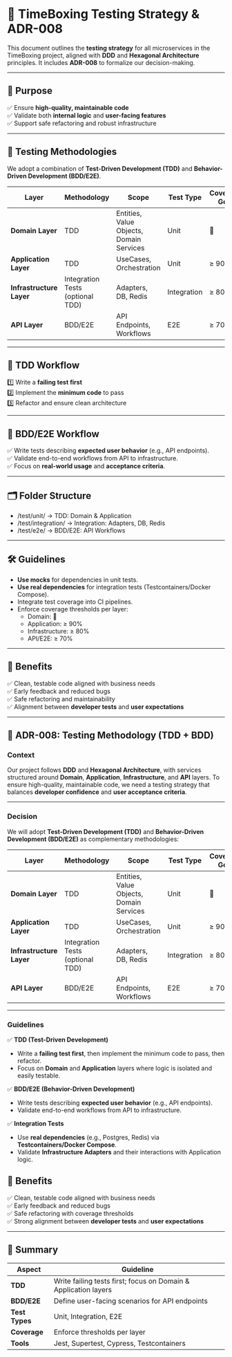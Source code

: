 # 🧪 TimeBoxing Testing Strategy & ADR-008  

This document outlines the **testing strategy** for all microservices in the TimeBoxing project, aligned with **DDD** and **Hexagonal Architecture** principles. It includes **ADR-008** to formalize our decision-making.  

---

## 🎯 Purpose  

✅ Ensure **high-quality, maintainable code**  
✅ Validate both **internal logic** and **user-facing features**  
✅ Support safe refactoring and robust infrastructure  

---

## 🔎 Testing Methodologies  

We adopt a combination of **Test-Driven Development (TDD)** and **Behavior-Driven Development (BDD/E2E)**.

| **Layer**             | **Methodology**            | **Scope**                          | **Test Type** | **Coverage Goal** | **Tools**                 |
|-----------------------|----------------------------|------------------------------------|---------------|--------------------|---------------------------|
| **Domain Layer**      | TDD                        | Entities, Value Objects, Domain Services | Unit          | 💯                  | Jest, Mocha/Chai          |
| **Application Layer** | TDD                        | UseCases, Orchestration            | Unit          | ≥ 90%              | Jest, Mocha/Chai          |
| **Infrastructure Layer** | Integration Tests (optional TDD) | Adapters, DB, Redis        | Integration   | ≥ 80%              | Jest + Testcontainers     |
| **API Layer**         | BDD/E2E                    | API Endpoints, Workflows           | E2E           | ≥ 70%              | Supertest, Cypress        |

---

## 🔄 TDD Workflow  

1️⃣ Write a **failing test first**  
2️⃣ Implement the **minimum code** to pass  
3️⃣ Refactor and ensure clean architecture  

---

## 🚀 BDD/E2E Workflow  

✅ Write tests describing **expected user behavior** (e.g., API endpoints).  
✅ Validate end-to-end workflows from API to infrastructure.  
✅ Focus on **real-world usage** and **acceptance criteria**.  

---

## 🗂️ Folder Structure  
- /test/unit/            → TDD: Domain & Application
- /test/integration/     → Integration: Adapters, DB, Redis
- /test/e2e/             → BDD/E2E: API Workflows

---

## 🛠️ Guidelines  

- **Use mocks** for dependencies in unit tests.  
- **Use real dependencies** for integration tests (Testcontainers/Docker Compose).  
- Integrate test coverage into CI pipelines.  
- Enforce coverage thresholds per layer:
  - Domain: 💯
  - Application: ≥ 90%
  - Infrastructure: ≥ 80%
  - API/E2E: ≥ 70%

---

## 📌 Benefits  

✅ Clean, testable code aligned with business needs  
✅ Early feedback and reduced bugs  
✅ Safe refactoring and maintainability  
✅ Alignment between **developer tests** and **user expectations**  

---

## 📑 ADR-008: Testing Methodology (TDD + BDD)  

### Context  

Our project follows **DDD** and **Hexagonal Architecture**, with services structured around **Domain**, **Application**, **Infrastructure**, and **API** layers. To ensure high-quality, maintainable code, we need a testing strategy that balances **developer confidence** and **user acceptance criteria**.  

---

### Decision  

We will adopt **Test-Driven Development (TDD)** and **Behavior-Driven Development (BDD/E2E)** as complementary methodologies:  

| **Layer**             | **Methodology**            | **Scope**                          | **Test Type** | **Coverage Goal** | **Tools**                 |
|-----------------------|----------------------------|------------------------------------|---------------|--------------------|---------------------------|
| **Domain Layer**      | TDD                        | Entities, Value Objects, Domain Services | Unit          | 💯                  | Jest, Mocha/Chai          |
| **Application Layer** | TDD                        | UseCases, Orchestration            | Unit          | ≥ 90%              | Jest, Mocha/Chai          |
| **Infrastructure Layer** | Integration Tests (optional TDD) | Adapters, DB, Redis        | Integration   | ≥ 80%              | Jest + Testcontainers     |
| **API Layer**         | BDD/E2E                    | API Endpoints, Workflows           | E2E           | ≥ 70%              | Supertest, Cypress        |

---

### Guidelines  

✅ **TDD (Test-Driven Development)**  
- Write a **failing test first**, then implement the minimum code to pass, then refactor.  
- Focus on **Domain** and **Application** layers where logic is isolated and easily testable.  

✅ **BDD/E2E (Behavior-Driven Development)**  
- Write tests describing **expected user behavior** (e.g., API endpoints).  
- Validate end-to-end workflows from API to infrastructure.  

✅ **Integration Tests**  
- Use **real dependencies** (e.g., Postgres, Redis) via **Testcontainers/Docker Compose**.  
- Validate **Infrastructure Adapters** and their interactions with Application logic.  

## 🚀 Benefits

✅ Clean, testable code aligned with business needs  
✅ Early feedback and reduced bugs  
✅ Safe refactoring with coverage thresholds  
✅ Strong alignment between **developer tests** and **user expectations**  

---

## 📌 Summary

| **Aspect**      | **Guideline**                                        |
|-----------------|------------------------------------------------------|
| **TDD**         | Write failing tests first; focus on Domain & Application layers |
| **BDD/E2E**     | Define user-facing scenarios for API endpoints       |
| **Test Types**  | Unit, Integration, E2E                               |
| **Coverage**    | Enforce thresholds per layer                         |
| **Tools**       | Jest, Supertest, Cypress, Testcontainers             |
